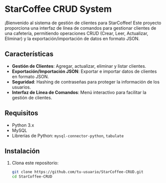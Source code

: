 # StarCoffee CRUD System

¡Bienvenido al sistema de gestión de clientes para StarCoffee! Este proyecto proporciona una interfaz de línea de comandos para gestionar clientes de una cafetería, permitiendo operaciones CRUD (Crear, Leer, Actualizar, Eliminar) y la exportación/importación de datos en formato JSON.

## Características

- **Gestión de Clientes**: Agregar, actualizar, eliminar y listar clientes.
- **Exportación/Importación JSON**: Exportar e importar datos de clientes en formato JSON.
- **Seguridad**: Hashing de contraseñas para proteger la información de los usuarios.
- **Interfaz de Línea de Comandos**: Menú interactivo para facilitar la gestión de clientes.

## Requisitos

- Python 3.x
- MySQL
- Librerías de Python: `mysql-connector-python`, `tabulate`

## Instalación

1. Clona este repositorio:
   ```bash
   git clone https://github.com/tu-usuario/StarCoffee-CRUD.git
   cd StarCoffee-CRUD
